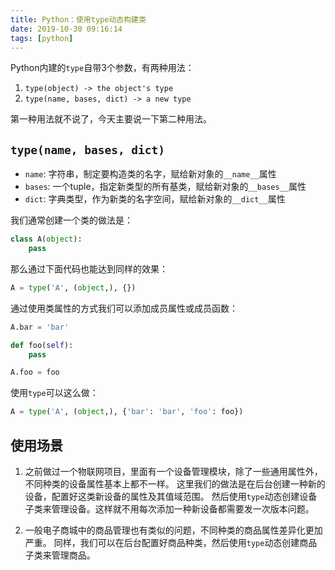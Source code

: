 ```yaml
---
title: Python：使用type动态构建类
date: 2019-10-30 09:16:14
tags: [python]
---
```


Python内建的`type`自带3个参数，有两种用法：

1. `type(object) -> the object's type`
2. `type(name, bases, dict) -> a new type`

第一种用法就不说了，今天主要说一下第二种用法。

## `type(name, bases, dict)`

* `name`: 字符串，制定要构造类的名字，赋给新对象的`__name__`属性
* `bases`: 一个tuple，指定新类型的所有基类，赋给新对象的`__bases__`属性
* `dict`: 字典类型，作为新类的名字空间，赋给新对象的`__dict__`属性

<!--more-->

我们通常创建一个类的做法是：

```python
class A(object):
    pass
```

那么通过下面代码也能达到同样的效果：

```python
A = type('A', (object,), {})
```

通过使用类属性的方式我们可以添加成员属性或成员函数：

```python
A.bar = 'bar'

def foo(self):
    pass

A.foo = foo
```

使用`type`可以这么做：

```python
A = type('A', (object,), {'bar': 'bar', 'foo': foo})
```

## 使用场景

1. 之前做过一个物联网项目，里面有一个设备管理模块，除了一些通用属性外，不同种类的设备属性基本上都不一样。
   这里我们的做法是在后台创建一种新的设备，配置好这类新设备的属性及其值域范围。
   然后使用`type`动态创建设备子类来管理设备。这样就不用每次添加一种新设备都需要发一次版本问题。

2. 一般电子商城中的商品管理也有类似的问题，不同种类的商品属性差异化更加严重。
   同样，我们可以在后台配置好商品种类，然后使用`type`动态创建商品子类来管理商品。
